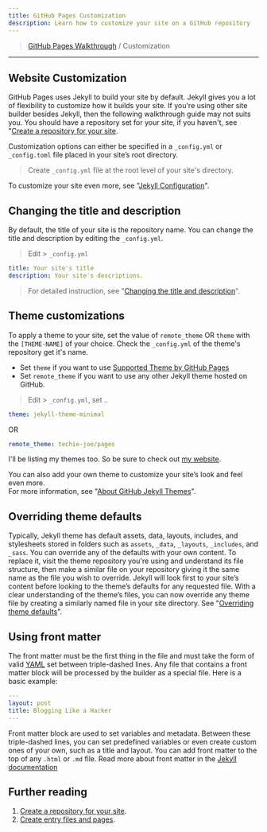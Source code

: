 ```yaml
---
title: GitHub Pages Customization
description: Learn how to customize your site on a GitHub repository
---
```


> [GitHub Pages Walkthrough](./) / Customization

---

## Website Customization

GitHub Pages uses Jekyll to build your site by default. Jekyll gives you a lot of flexibility to customize how it builds your site. If you're using other site builder besides Jekyll, then the following walkthrough guide may not suits you. You should have a repository set for your site, if you haven't, see "[Create a repository for your site](https://techie-joe.github.io/library/github-pages/quick-start.html#create-a-repository-for-your-site).

Customization options can either be specified in a `_config.yml` or `_config.toml` file placed in your site’s root directory.  

> Create `_config.yml` file at the root level of your site's directory.

To customize your site even more, see "[Jekyll Configuration](https://jekyllrb.com/docs/configuration/)".

## Changing the title and description

By default, the title of your site is the repository name. You can change the title and description by editing the `_config.yml`.

> Edit > `_config.yml`

```yml
title: Your site's title
description: Your site's descriptions.
```

> For detailed instruction, see "[Changing the title and description](https://docs.github.com/en/pages/quickstart#changing-the-title-and-description)".

## Theme customizations

To apply a theme to your site, set the value of `remote_theme` OR `theme` with the `[THEME-NAME]` of your choice. Check the `_config.yml` of the theme's repository get it's name.

- Set `theme` if you want to use [Supported Theme by GitHub Pages](https://pages.github.com/themes/)
- Set `remote_theme` if you want to use any other Jekyll theme hosted on GitHub.

> Edit > `_config.yml`, set ..  

```yml
theme: jekyll-theme-minimal
```

OR

```yml
remote_theme: techie-joe/pages
```

I'll be listing my themes too. So be sure to check out [my website](//techie-joe.github.io/).

You can also add your own theme to customize your site’s look and feel even more.  
For more information, see "[About GitHub Jekyll Themes](https://docs.github.com/en/pages/setting-up-a-github-pages-site-with-jekyll/about-github-pages-and-jekyll#themes)".

## Overriding theme defaults

Typically, Jekyll theme has default assets, data, layouts, includes, and stylesheets stored in folders such as `assets`, `_data`, `_layouts`, `_includes`, and `_sass`. You can override any of the defaults with your own content. To replace it, visit the theme repository you're using and understand its file structure, then make a similar file on your repository giving it the same name as the file you wish to override. Jekyll will look first to your site’s content before looking to the theme’s defaults for any requested file. With a clear understanding of the theme’s files, you can now override any theme file by creating a similarly named file in your site directory. See "[Overriding theme defaults](https://jekyllrb.com/docs/themes/#overriding-theme-defaults)".

## Using front matter

The front matter must be the first thing in the file and must take the form of valid [YAML](https://yaml.org/) set between triple-dashed lines. Any file that contains a front matter block will be processed by the builder as a special file. Here is a basic example:

```yml
---
layout: post
title: Blogging Like a Hacker
---
```

Front matter block are used to set variables and metadata. Between these triple-dashed lines, you can set predefined variables or even create custom ones of your own, such as a title and layout. You can add front matter to the top of any `.html` or `.md` file. Read more about front matter in the [Jekyll documentation](https://jekyllrb.com/docs/frontmatter)

## Further reading

1. [Create a repository for your site](#create-a-repository-for-your-site).
2. [Create entry files and pages](#create-entry-files-and-pages).
